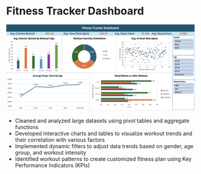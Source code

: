 **<h1>Fitness Tracker Dashboard</h1>**
![Fitness Trakcer Dashboard](fitness_tracker_analysis/fitness_tracker_dashboard.png)

- Cleaned and analyzed large datasets using pivot tables and aggregate functions
- Developed interactive charts and tables to visualize workout trends and their correlation with various factors
- Implemented dynamic filters to adjust data trends based on gender, age group, and workout intensity
- Identified workout patterns to create customized fitness plan using Key Performance Indicators (KPIs)

